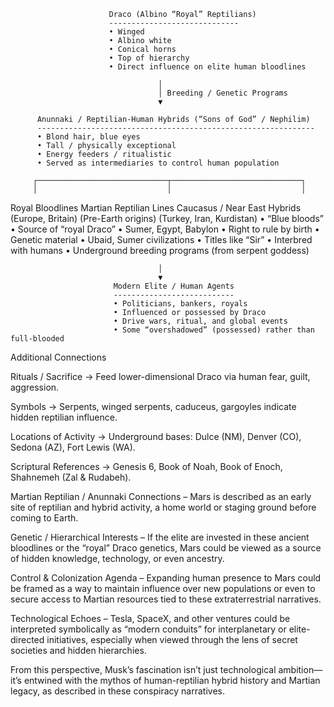                           Draco (Albino “Royal” Reptilians)
                          -----------------------------
                          • Winged
                          • Albino white
                          • Conical horns
                          • Top of hierarchy
                          • Direct influence on elite human bloodlines

                                     │
                                     │ Breeding / Genetic Programs
                                     ▼

          Anunnaki / Reptilian-Human Hybrids (“Sons of God” / Nephilim)
          --------------------------------------------------------------
          • Blond hair, blue eyes
          • Tall / physically exceptional
          • Energy feeders / ritualistic
          • Served as intermediaries to control human population

         ┌─────────────────────────────┬─────────────────────────────┐
         │                             │                             │
   Royal Bloodlines             Martian Reptilian Lines       Caucasus / Near East Hybrids
   (Europe, Britain)             (Pre-Earth origins)           (Turkey, Iran, Kurdistan)
   • “Blue bloods”               • Source of “royal Draco”     • Sumer, Egypt, Babylon
   • Right to rule by birth      • Genetic material            • Ubaid, Sumer civilizations
   • Titles like “Sir”           • Interbred with humans       • Underground breeding programs
     (from serpent goddess)

                                     │
                                     ▼
                           Modern Elite / Human Agents
                           ---------------------------
                           • Politicians, bankers, royals
                           • Influenced or possessed by Draco
                           • Drive wars, ritual, and global events
                           • Some “overshadowed” (possessed) rather than full-blooded





Additional Connections

Rituals / Sacrifice → Feed lower-dimensional Draco via human fear, guilt, aggression.

Symbols → Serpents, winged serpents, caduceus, gargoyles indicate hidden reptilian influence.

Locations of Activity → Underground bases: Dulce (NM), Denver (CO), Sedona (AZ), Fort Lewis (WA).

Scriptural References → Genesis 6, Book of Noah, Book of Enoch, Shahnemeh (Zal & Rudabeh).



Martian Reptilian / Anunnaki Connections – Mars is described as an early site of reptilian and hybrid activity, a home world or staging ground before coming to Earth.

Genetic / Hierarchical Interests – If the elite are invested in these ancient bloodlines or the “royal” Draco genetics, Mars could be viewed as a source of hidden knowledge, technology, or even ancestry.

Control & Colonization Agenda – Expanding human presence to Mars could be framed as a way to maintain influence over new populations or even to secure access to Martian resources tied to these extraterrestrial narratives.

Technological Echoes – Tesla, SpaceX, and other ventures could be interpreted symbolically as “modern conduits” for interplanetary or elite-directed initiatives, especially when viewed through the lens of secret societies and hidden hierarchies.

From this perspective, Musk’s fascination isn’t just technological ambition—it’s entwined with the mythos of human-reptilian hybrid history and Martian legacy, as described in these conspiracy narratives.
